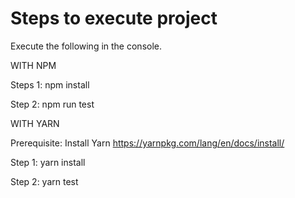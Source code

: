 Steps to execute project
========================================
Execute the following in the console.

WITH NPM

Steps 1: npm install

Step 2: npm run test


WITH YARN

Prerequisite: Install Yarn
https://yarnpkg.com/lang/en/docs/install/

Step 1: yarn install

Step 2: yarn test


